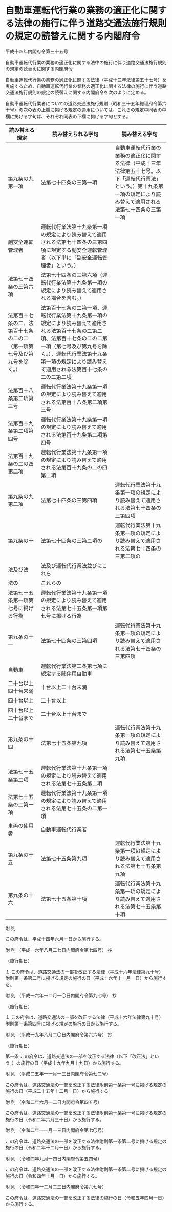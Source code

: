 # 自動車運転代行業の業務の適正化に関する法律の施行に伴う道路交通法施行規則の規定の読替えに関する内閣府令

平成十四年内閣府令第三十五号

自動車運転代行業の業務の適正化に関する法律の施行に伴う道路交通法施行規則の規定の読替えに関する内閣府令

自動車運転代行業の業務の適正化に関する法律（平成十三年法律第五十七号）を実施するため、自動車運転代行業の業務の適正化に関する法律の施行に伴う道路交通法施行規則の規定の読替えに関する内閣府令を次のように定める。

自動車運転代行業者についての道路交通法施行規則（昭和三十五年総理府令第六十号）の次の表の上欄に掲げる規定の適用については、これらの規定中同表の中欄に掲げる字句は、それぞれ同表の下欄に掲げる字句とする。

読み替える規定 | 読み替えられる字句 | 読み替える字句  
---|---|---  
第九条の九第一項 | 法第七十四条の三第一項 | 自動車運転代行業の業務の適正化に関する法律（平成十三年法律第五十七号。以下「運転代行業法」という。）第十九条第一項の規定により読み替えて適用される法第七十四条の三第一項  
| 副安全運転管理者 | 運転代行業法第十九条第一項の規定により読み替えて適用される法第七十四条の三第四項に規定する副安全運転管理者（以下単に「副安全運転管理者」という。）  
| 法第七十四条の三第六項 | 法第七十四条の三第六項（運転代行業法第十九条第一項の規定により読み替えて適用される場合を含む。）  
| 法第百十七条の二、法第百十七条の二の二（第一項第七号及び第九号を除く。） | 法第百十七条の二第一項、運転代行業法第十九条第一項の規定により読み替えて適用される法第百十七条の二第二項、法第百十七条の二の二第一項（第七号及び第九号を除く。）、運転代行業法第十九条第一項の規定により読み替えて適用される法第百十七条の二の二第二項  
| 法第百十八条第二項第三号 | 運転代行業法第十九条第一項の規定により読み替えて適用される法第百十八条第二項第三号  
| 法第百十九条第二項第四号 | 運転代行業法第十九条第一項の規定により読み替えて適用される法第百十九条第二項第四号  
| 法第百十九条の二の四第二項 | 運転代行業法第十九条第一項の規定により読み替えて適用される法第百十九条の二の四第二項  
第九条の九第二項 | 法第七十四条の三第四項 | 運転代行業法第十九条第一項の規定により読み替えて適用される法第七十四条の三第四項  
第九条の十 | 法第七十四条の三第二項の | 運転代行業法第十九条第一項の規定により読み替えて適用される法第七十四条の三第二項の  
| 法及び法 | 法及び運転代行業法並びにこれら  
| 法の | これらの  
| 法第七十五条第一項第七号に掲げる行為 | 運転代行業法第十九条第一項の規定により読み替えて適用される法第七十五条第一項第七号に掲げる行為  
第九条の十一 | 法第七十四条の三第四項 | 運転代行業法第十九条第一項の規定により読み替えて適用される法第七十四条の三第四項  
| 自動車 | 運転代行業法第二条第七項に規定する随伴用自動車  
| 二十台以上四十台未満 | 十台以上二十台未満  
| 四十台以上 | 二十台以上  
| 四十台以上二十台まで | 二十台以上十台まで  
第九条の十四 | 法第七十五条第九項 | 運転代行業法第十九条第一項の規定により読み替えて適用される法第七十五条第九項  
| 法第七十五条第二項 | 運転代行業法第十九条第一項の規定により読み替えて適用される法第七十五条第二項  
| 法第七十五条の二第一項 | 運転代行業法第十九条第一項の規定により読み替えて適用される法第七十五条の二第一項  
| 車両の使用者 | 自動車運転代行業者  
第九条の十五 | 法第七十五条第九項 | 運転代行業法第十九条第一項の規定により読み替えて適用される法第七十五条第九項  
第九条の十六 | 法第七十五条第十項 | 運転代行業法第十九条第一項の規定により読み替えて適用される法第七十五条第十項  
  
附 則

この府令は、平成十四年六月一日から施行する。

附 則 （平成一六年八月二七日内閣府令第七四号） 抄

（施行期日）

１ この府令は、道路交通法の一部を改正する法律（平成十六年法律第九十号）附則第一条第二号に掲げる規定の施行の日（平成十六年十一月一日）から施行する。

附 則 （平成一六年一二月一〇日内閣府令第九七号） 抄

（施行期日）

１ この府令は、道路交通法の一部を改正する法律（平成十六年法律第九十号）附則第一条第四号に掲げる規定の施行の日から施行する。

附 則 （平成一九年八月二〇日内閣府令第六六号） 抄

（施行期日）

第一条 この府令は、道路交通法の一部を改正する法律（以下「改正法」という。）の施行の日（平成十九年九月十九日）から施行する。

附 則 （平成二五年一一月一三日内閣府令第七二号）

この府令は、道路交通法の一部を改正する法律附則第一条第一号に掲げる規定の施行の日（平成二十五年十二月一日）から施行する。

附 則 （令和二年六月一二日内閣府令第四五号）

この府令は、道路交通法の一部を改正する法律附則第一条第一号に掲げる規定の施行の日（令和二年六月三十日）から施行する。

附 則 （令和二年一一月一三日内閣府令第七〇号）

この府令は、道路交通法の一部を改正する法律附則第一条第二号に掲げる規定の施行の日（令和二年十二月一日）から施行する。

附 則 （令和四年九月一四日内閣府令第五四号）

この府令は、道路交通法の一部を改正する法律附則第一条第二号に掲げる規定の施行の日（令和四年十月一日）から施行する。

附 則 （令和四年一二月二三日内閣府令第六七号）

この府令は、道路交通法の一部を改正する法律の施行の日（令和五年四月一日）から施行する。
